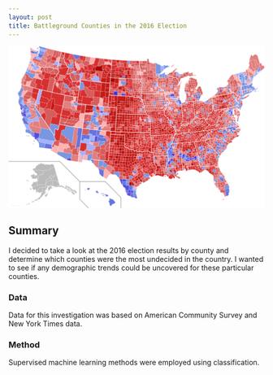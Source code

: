 ```yaml
---
layout: post
title: Battleground Counties in the 2016 Election
---
```


<img src="/assets/images/batt_ground/county_map.png">

## Summary
I decided to take a look at the 2016 election results by county and determine which counties were the most undecided in the country. I wanted to see if any demographic trends could be uncovered for these particular counties.

### Data
Data for this investigation was based on American Community Survey and New York Times data.

### Method
Supervised machine learning methods were employed using classification.
